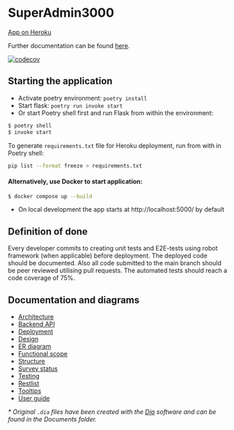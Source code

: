 # SuperAdmin3000

[App on Heroku](https://superadmin3000.herokuapp.com/)

Further documentation can be found [here](https://github.com/QueryAdmin-ohtu/SuperAdmin3000/blob/main/docs/docs.md).

[![codecov](https://codecov.io/gh/QueryAdmin-ohtu/SuperAdmin3000/branch/main/graph/badge.svg?token=N3ODFPVKZB)](https://codecov.io/gh/QueryAdmin-ohtu/SuperAdmin3000)

## Starting the application

- Activate poetry environment: `poetry install`
- Start flask: `poetry run invoke start`
- Or start Poetry shell first and run Flask from within the environment:

```sh
$ poetry shell
$ invoke start
```

To generate `requirements.txt` file for Heroku deployment, run from with in Poetry shell:

```sh
pip list --format freeze > requirements.txt
```

#### Alternatively, use Docker to start application:

```sh
$ docker compose up --build
```

- On local development the app starts at http://localhost:5000/ by default

## Definition of done

Every developer commits to creating unit tests and E2E-tests using robot framework (when applicable) before deployment. The deployed code should be documented. Also all code submitted to the main branch should be peer reviewed utilising pull requests. The automated tests should reach a code coverage of 75%.

## Documentation and diagrams

- [Architecture](Documentation/Architecture.md)
- [Backend API](Documentation/BackendAPI.md)
- [Deployment](Documentation/Deployment.md)
- [Design](Documentation/DesignDocument.png)
- [ER diagram](Documentation/ER-diagram.pdf)
- [Functional scope](Documentation/FunctionalScope.md)
- [Structure](Documentation/Structure.pdf)
- [Survey status](Documentation/SurveyStatus.md)
- [Testing](Documentation/Tests.md)
- [Restlist](Documentation/RestList.md)
- [Tooltips](Documentation/Tooltips.md)
- [User guide](Documentation/UserGuide.md)

_\* Original `.dia` files have been created with the [Dia](https://wiki.gnome.org/Apps/Dia/) software and can be found in the Documents folder._
